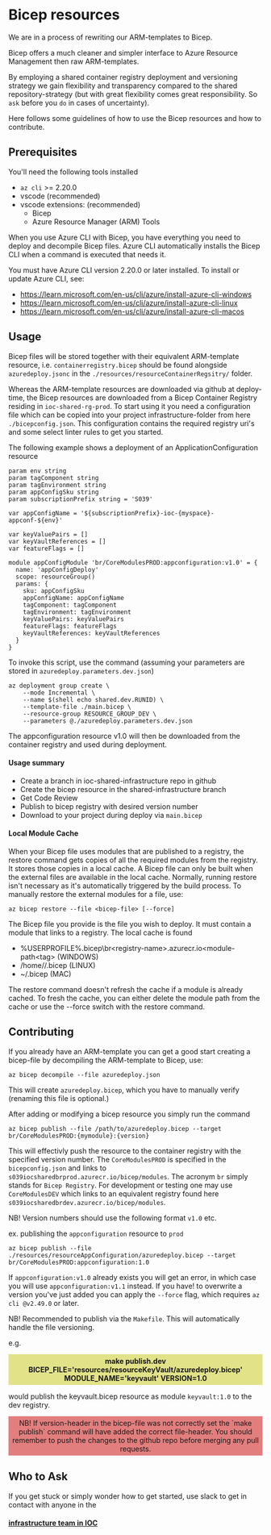 # Bicep resources
We are in a process of rewriting our ARM-templates to Bicep.

Bicep offers a much cleaner and simpler interface to Azure Resource Management then raw ARM-templates.

By employing a shared container registry deployment and versioning strategy we gain flexibility and transparency compared to the shared repository-strategy (but with great flexibility comes great responsibility. So `ask` before you `do` in cases of uncertainty).

Here follows some guidelines of how to use the Bicep resources and how to contribute.

## Prerequisites
You'll need the following tools installed

* `az cli` >= 2.20.0
* vscode  (recommended)
* vscode extensions: (recommended)
    * Bicep
    * Azure Resource Manager (ARM) Tools

When you use Azure CLI with Bicep, you have everything you need to deploy and decompile Bicep files. Azure CLI automatically installs the Bicep CLI when a command is executed that needs it.

You must have Azure CLI version 2.20.0 or later installed. To install or update Azure CLI, see:

* https://learn.microsoft.com/en-us/cli/azure/install-azure-cli-windows
* https://learn.microsoft.com/en-us/cli/azure/install-azure-cli-linux
* https://learn.microsoft.com/en-us/cli/azure/install-azure-cli-macos

## Usage
Bicep files will  be stored together with their equivalent ARM-template resource, i.e. `containerregistry.bicep` should be found alongside `azuredeploy.jsonc` in the `./resources/resourceContainerRegsitry/` folder.

Whereas the ARM-template resources are downloaded via github at deploy-time, the Bicep resources are downloaded from a Bicep Container Registry residing in `ioc-shared-rg-prod`.
To start using it you need a configuration file which can be copied into your project infrastructure-folder from here `./bicepconfig.json`.
This configuration contains the required registry uri's and some select linter rules to get you started.

The following example shows a deployment of an ApplicationConfiguration resource
``` main.bicep
param env string
param tagComponent string
param tagEnvironment string
param appConfigSku string
param subscriptionPrefix string = 'S039'

var appConfigName = '${subscriptionPrefix}-ioc-{myspace}-appconf-${env}'

var keyValuePairs = []
var keyVaultReferences = []
var featureFlags = []

module appConfigModule 'br/CoreModulesPROD:appconfiguration:v1.0' = {
  name: 'appConfigDeploy'
  scope: resourceGroup()
  params: {
    sku: appConfigSku
    appConfigName: appConfigName
    tagComponent: tagComponent
    tagEnvironment: tagEnvironment
    keyValuePairs: keyValuePairs
    featureFlags: featureFlags
    keyVaultReferences: keyVaultReferences
  }
}
```

To invoke this script, use the command (assuming your parameters are stored in `azuredeploy.parameters.dev.json`)
```
az deployment group create \
    --mode Incremental \
    --name $(shell echo shared.dev.RUNID) \
    --template-file ./main.bicep \
    --resource-group RESOURCE_GROUP_DEV \
    --parameters @./azuredeploy.parameters.dev.json
```
The appconfiguration resource v1.0 will then be downloaded from the container registry and used during deployment.

#### Usage summary
* Create a branch in ioc-shared-infrastructure repo in github
* Create the bicep resource in the shared-infrastructure branch
* Get Code Review
* Publish to bicep registry with desired version number
* Download to your project during deploy via `main.bicep`

#### Local Module Cache
When your Bicep file uses modules that are published to a registry, the restore command gets copies of all the required modules from the registry. It stores those copies in a local cache. A Bicep file can only be built when the external files are available in the local cache. Normally, running restore isn't necessary as it's automatically triggered by the build process.
To manually restore the external modules for a file, use:

`az bicep restore --file <bicep-file> [--force]`

The Bicep file you provide is the file you wish to deploy. It must contain a module that links to a registry.
The local cache is found

* %USERPROFILE%\.bicep\br\<registry-name>.azurecr.io\<module-path\<tag> (WINDOWS)
* /home/<username>/.bicep (LINUX)
* ~/.bicep (MAC)

The restore command doesn't refresh the cache if a module is already cached. To fresh the cache, you can either delete the module path from the cache or use the --force switch with the restore command.

## Contributing
If you already have an ARM-template you can get a good start creating a bicep-file by decompiling the ARM-template to Bicep, use:

`az bicep decompile --file azuredeploy.json`

This will create `azuredeploy.bicep`, which you have to manually verify (renaming this file is optional.)

After adding or modifying a bicep resource you simply run the command

`az bicep publish --file /path/to/azuredeploy.bicep --target br/CoreModulesPROD:{mymodule}:{version}`

This will effectivly push the resource to the container registry with the specified version number. The `CoreModulesPROD` is specified in the `bicepconfig.json` and links to `s039iocsharedbrprod.azurecr.io/bicep/modules`. The acronym `br` simply stands for `Bicep Registry`. For development or testing one may use `CoreModulesDEV` which links to an equivalent registry found here `s039iocsharedbrdev.azurecr.io/bicep/modules`.

NB! Version numbers should use the following format `v1.0` etc.

ex. publishing the `appconfiguration` resource to `prod`

`az bicep publish --file ./resources/resourceAppConfiguration/azuredeploy.bicep --target br/CoreModulesPROD:appconfiguration:1.0`

If `appconfiguration:v1.0` already exists you will get an error, in which case you will use `appconfiguration:v1.1` instead.
If you have! to overwrite a version you've just added you can apply the `--force` flag, which requires `az cli @v2.49.0` or later.

NB! Recommended to publish via the `Makefile`. This will automatically handle the file versioning.

e.g.

<div style="background-color:rgba(200, 200, 20, 0.5); text-align:center; vertical-align:middle;padding: 5px 0;">
<b>make publish.dev BICEP_FILE='resources/resourceKeyVault/azuredeploy.bicep' MODULE_NAME='keyvault' VERSION=1.0</b>
</div>

would publish the keyvault.bicep resource as module `keyvault:1.0` to the dev registry.

<div style="background-color:rgba(200, 00, 0, 0.5); text-align:center; vertical-align:middle;padding: 5px 0;">
NB! If version-header in the bicep-file was not correctly set the `make publish` command will have added the correct file-header. You should remember to push the changes to the github repo before merging any pull requests.
</div>

## Who to Ask
If you get stuck or simply wonder how to get started, use slack to get in contact with anyone in the

#### [infrastructure team in IOC](./CODEOWNERS)
